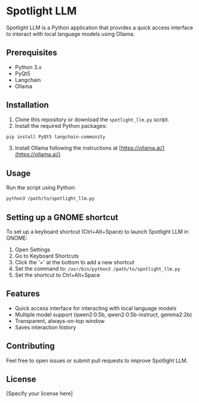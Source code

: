 # Spotlight LLM

Spotlight LLM is a Python application that provides a quick access interface to interact with local language models using Ollama.

## Prerequisites

- Python 3.x
- PyQt5
- Langchain
- Ollama

## Installation

1. Clone this repository or download the `spotlight_llm.py` script.
2. Install the required Python packages:

```bash
pip install PyQt5 langchain-community
```

3. Install Ollama following the instructions at [https://ollama.ai/](https://ollama.ai/)

## Usage

Run the script using Python:

```bash
python3 /path/to/spotlight_llm.py
```

## Setting up a GNOME shortcut

To set up a keyboard shortcut (Ctrl+Alt+Space) to launch Spotlight LLM in GNOME:

1. Open Settings
2. Go to Keyboard Shortcuts
3. Click the '+' at the bottom to add a new shortcut
4. Set the command to: `/usr/bin/python3 /path/to/spotlight_llm.py`
5. Set the shortcut to Ctrl+Alt+Space

## Features

- Quick access interface for interacting with local language models
- Multiple model support (qwen2:0.5b, qwen2:0.5b-instruct, gemma2:2b)
- Transparent, always-on-top window
- Saves interaction history

## Contributing

Feel free to open issues or submit pull requests to improve Spotlight LLM.

## License

[Specify your license here]
